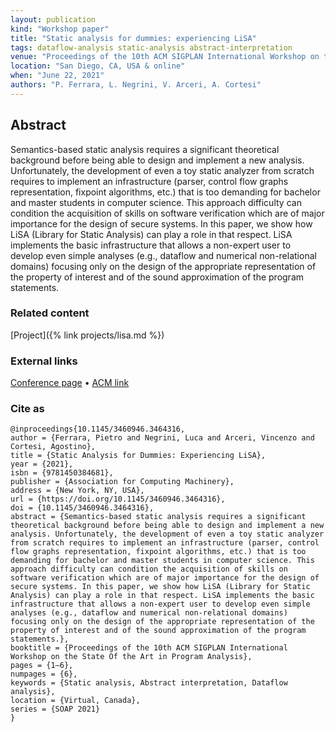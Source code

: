 ```yaml
---
layout: publication
kind: "Workshop paper"
title: "Static analysis for dummies: experiencing LiSA"
tags: dataflow-analysis static-analysis abstract-interpretation
venue: "Proceedings of the 10th ACM SIGPLAN International Workshop on the State Of the Art in Program Analysis (SOAP 2021)"
location: "San Diego, CA, USA & online"
when: "June 22, 2021"
authors: "P. Ferrara, L. Negrini, V. Arceri, A. Cortesi"
---
```


## Abstract

Semantics-based static analysis requires a significant theoretical background before being able to design and implement a new analysis. Unfortunately, the development of even a toy static analyzer from scratch requires to implement an infrastructure (parser, control flow graphs representation, fixpoint algorithms, etc.) that is too demanding for bachelor and master students in computer science. This approach difficulty can condition the acquisition of skills on software verification which are of major importance for the design of secure systems. In this paper, we show how LiSA (Library for Static Analysis) can play a role in that respect. LiSA implements the basic infrastructure that allows a non-expert user to develop even simple analyses (e.g., dataflow and numerical non-relational domains) focusing only on the design of the appropriate representation of the property of interest and of the sound approximation of the program statements.

### Related content

[Project]({% link projects/lisa.md %})

### External links
[Conference page](https://pldi21.sigplan.org/details/SOAP-2021-papers/6/Static-Analysis-for-Dummies-Experiencing-LiSA) • [ACM link](https://dl.acm.org/doi/10.1145/3460946.3464316)

### Cite as

```
@inproceedings{10.1145/3460946.3464316,
author = {Ferrara, Pietro and Negrini, Luca and Arceri, Vincenzo and Cortesi, Agostino},
title = {Static Analysis for Dummies: Experiencing LiSA},
year = {2021},
isbn = {9781450384681},
publisher = {Association for Computing Machinery},
address = {New York, NY, USA},
url = {https://doi.org/10.1145/3460946.3464316},
doi = {10.1145/3460946.3464316},
abstract = {Semantics-based static analysis requires a significant theoretical background before being able to design and implement a new analysis. Unfortunately, the development of even a toy static analyzer from scratch requires to implement an infrastructure (parser, control flow graphs representation, fixpoint algorithms, etc.) that is too demanding for bachelor and master students in computer science. This approach difficulty can condition the acquisition of skills on software verification which are of major importance for the design of secure systems. In this paper, we show how LiSA (Library for Static Analysis) can play a role in that respect. LiSA implements the basic infrastructure that allows a non-expert user to develop even simple analyses (e.g., dataflow and numerical non-relational domains) focusing only on the design of the appropriate representation of the property of interest and of the sound approximation of the program statements.},
booktitle = {Proceedings of the 10th ACM SIGPLAN International Workshop on the State Of the Art in Program Analysis},
pages = {1–6},
numpages = {6},
keywords = {Static analysis, Abstract interpretation, Dataflow analysis},
location = {Virtual, Canada},
series = {SOAP 2021}
}
```